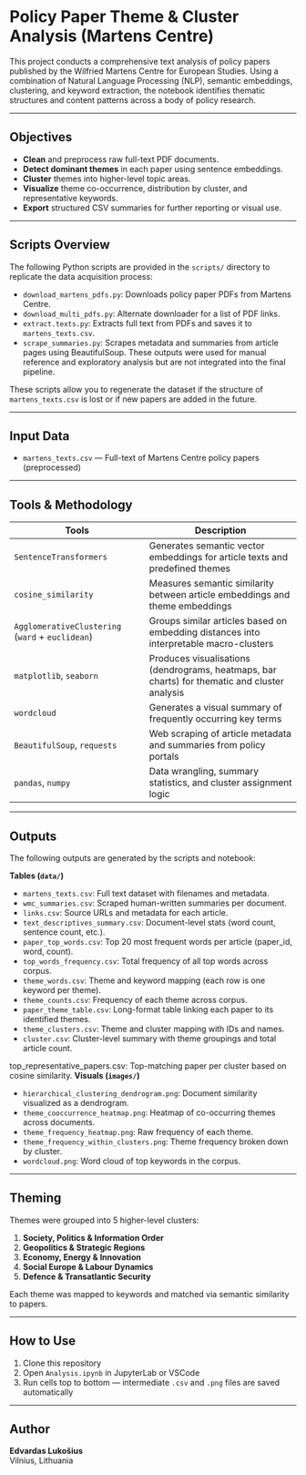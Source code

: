 # Policy Paper Theme & Cluster Analysis (Martens Centre)

This project conducts a comprehensive text analysis of policy papers published by the Wilfried Martens Centre for European Studies. Using a combination of Natural Language Processing (NLP), semantic embeddings, clustering, and keyword extraction, the notebook identifies thematic structures and content patterns across a body of policy research.

---

## Objectives

- **Clean** and preprocess raw full-text PDF documents.
- **Detect dominant themes** in each paper using sentence embeddings.
- **Cluster** themes into higher-level topic areas.
- **Visualize** theme co-occurrence, distribution by cluster, and representative keywords.
- **Export** structured CSV summaries for further reporting or visual use.

---

## Scripts Overview

The following Python scripts are provided in the `scripts/` directory to replicate the data acquisition process:

- `download_martens_pdfs.py`: Downloads policy paper PDFs from Martens Centre.
- `download_multi_pdfs.py`: Alternate downloader for a list of PDF links.
- `extract.texts.py`: Extracts full text from PDFs and saves it to `martens_texts.csv`.
- `scrape_summaries.py`: Scrapes metadata and summaries from article pages using BeautifulSoup. These outputs were used for manual reference and exploratory analysis but are not integrated into the final pipeline.

These scripts allow you to regenerate the dataset if the structure of `martens_texts.csv` is lost or if new papers are added in the future.

---

## Input Data

- `martens_texts.csv` — Full-text of Martens Centre policy papers (preprocessed)

---

## Tools & Methodology

| Tools                         | Description |
|------------------------------------|-------------|
| `SentenceTransformers`             | Generates semantic vector embeddings for article texts and predefined themes |
| `cosine_similarity`                | Measures semantic similarity between article embeddings and theme embeddings |
| `AgglomerativeClustering` (`ward` + `euclidean`) | Groups similar articles based on embedding distances into interpretable macro-clusters |
| `matplotlib`, `seaborn`            | Produces visualisations (dendrograms, heatmaps, bar charts) for thematic and cluster analysis |
| `wordcloud`                        | Generates a visual summary of frequently occurring key terms |
| `BeautifulSoup`, `requests`       | Web scraping of article metadata and summaries from policy portals |
| `pandas`, `numpy`                  | Data wrangling, summary statistics, and cluster assignment logic |


---

## Outputs

The following outputs are generated by the scripts and notebook:

**Tables (`data/`)**
- `martens_texts.csv`: Full text dataset with filenames and metadata.
- `wmc_summaries.csv`: Scraped human-written summaries per document.
- `links.csv`: Source URLs and metadata for each article.
- `text_descriptives_summary.csv`: Document-level stats (word count, sentence count, etc.).
- `paper_top_words.csv`: Top 20 most frequent words per article (paper_id, word, count).
- `top_words_frequency.csv`: Total frequency of all top words across corpus.
- `theme_words.csv`: Theme and keyword mapping (each row is one keyword per theme).
- `theme_counts.csv`: Frequency of each theme across corpus.
- `paper_theme_table.csv`: Long-format table linking each paper to its identified themes.
- `theme_clusters.csv`: Theme and cluster mapping with IDs and names.
- `cluster.csv`: Cluster-level summary with theme groupings and total article count.

top_representative_papers.csv: Top-matching paper per cluster based on cosine similarity.
**Visuals (`images/`)**
- `hierarchical_clustering_dendrogram.png`: Document similarity visualized as a dendrogram.
- `theme_cooccurrence_heatmap.png`: Heatmap of co-occurring themes across documents.
- `theme_frequency_heatmap.png`: Raw frequency of each theme.
- `theme_frequency_within_clusters.png`: Theme frequency broken down by cluster.
- `wordcloud.png`: Word cloud of top keywords in the corpus.

---

## Theming

Themes were grouped into 5 higher-level clusters:

1. **Society, Politics & Information Order**
2. **Geopolitics & Strategic Regions**
3. **Economy, Energy & Innovation**
4. **Social Europe & Labour Dynamics**
5. **Defence & Transatlantic Security**

Each theme was mapped to keywords and matched via semantic similarity to papers.

---

## How to Use

1. Clone this repository
2. Open `Analysis.ipynb` in JupyterLab or VSCode
3. Run cells top to bottom — intermediate `.csv` and `.png` files are saved automatically

---

## Author

**Edvardas Lukošius**  
Vilnius, Lithuania  

